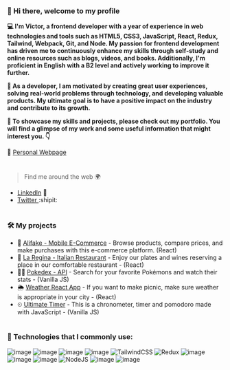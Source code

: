 ### 👋 Hi there, welcome to my profile

**💻 I'm Victor, a frontend developer with a year of experience in web technologies and tools such as HTML5, CSS3, JavaScript, React, Redux, Tailwind, Webpack, Git, and Node. My passion for frontend development has driven me to continuously enhance my skills through self-study and online resources such as blogs, videos, and books. Additionally, I'm proficient in English with a B2 level and actively working to improve it further.**

**🎯 As a developer, I am motivated by creating great user experiences, solving real-world problems through technology, and developing valuable products. My ultimate goal is to have a positive impact on the industry and contribute to its growth.**

**📲 To showcase my skills and projects, please check out my portfolio. You will find a glimpse of my work and some useful information that might interest you. 👇**

🔗 [Personal Webpage](victorcarreno.website)

#
> Find me around the web 🌍
- [LinkedIn](https://www.linkedin.com/in/victorcar86/) 💼
- [Twitter ](https://twitter.com/victorcar86_):shipit:
#

### 🛠 My projects
- 🛒 [Alifake - Mobile E-Commerce](https://github.com/VictorCar86/AliFake-Mobile-E-Commerce) - Browse products, compare prices, and make purchases with this e-commerce platform. (React)
- 🍝 [La Regina - Italian Restaurant](https://github.com/VictorCar86/La_Regina_italian_restaurant) - Enjoy our plates and wines reserving a place in our comfortable restaurant - (React)
- 🐱‍👓 [Pokedex - API](https://github.com/VictorCar86/Pokemon-API) - Search for your favorite Pokémons and watch their stats - (Vanilla JS)
- 🌦 [Weather React App](https://github.com/VictorCar86/weather-app-withreact) - If you want to make picnic, make sure weather is appropriate in your city - (React)
- ⏲ [Ultimate Timer](https://github.com/VictorCar86/Chronometer-Timer-Pomodoro) - This is a chronometer, timer and pomodoro made with JavaScript - (Vanilla JS)
#
### 🎯 Technologies that I commonly use:
![image](https://img.shields.io/badge/HTML5-E34F26?style=for-the-badge&logo=html5&logoColor=white)
![image](https://img.shields.io/badge/CSS3-1572B6?style=for-the-badge&logo=css3&logoColor=white)
![image](https://img.shields.io/badge/JavaScript-323330?style=for-the-badge&logo=javascript&logoColor=F7DF1E)
![image](https://img.shields.io/badge/React-20232A?style=for-the-badge&logo=react&logoColor=61DAFB)
![TailwindCSS](https://img.shields.io/badge/tailwindcss-%2338B2AC.svg?style=for-the-badge&logo=tailwind-css&logoColor=white)
![Redux](https://camo.githubusercontent.com/3a2650b6854cb790e3af41a1cefa87df32efc07aad12d0c0f128a7fbc5998ac3/68747470733a2f2f696d672e736869656c64732e696f2f7374617469632f76313f7374796c653d666f722d7468652d6261646765266d6573736167653d526564757826636f6c6f723d373634414243266c6f676f3d5265647578266c6f676f436f6c6f723d464646464646266c6162656c3d)
![image](https://img.shields.io/badge/Webpack-8DD6F9?style=for-the-badge&logo=Webpack&logoColor=white)
![image](https://img.shields.io/badge/GIT-E44C30?style=for-the-badge&logo=git&logoColor=white)
![image](https://img.shields.io/badge/json-5E5C5C?style=for-the-badge&logo=json&logoColor=white)
![NodeJS](https://img.shields.io/badge/node.js-6DA55F?style=for-the-badge&logo=node.js&logoColor=white)
![image](https://img.shields.io/badge/npm-CB3837?style=for-the-badge&logo=npm&logoColor=white)
![image](https://img.shields.io/badge/Platzi-98CA3F?style=for-the-badge&logo=platzi&logoColor=white)
